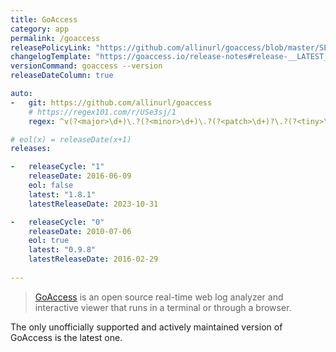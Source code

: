 ```yaml
---
title: GoAccess
category: app
permalink: /goaccess
releasePolicyLink: "https://github.com/allinurl/goaccess/blob/master/SECURITY.md"
changelogTemplate: "https://goaccess.io/release-notes#release-__LATEST__/"
versionCommand: goaccess --version
releaseDateColumn: true

auto:
-   git: https://github.com/allinurl/goaccess
    # https://regex101.com/r/USe3sj/1
    regex: ^v(?<major>\d+)\.?(?<minor>\d+)\.?(?<patch>\d+)?\.?(?<tiny>\d+)?$

# eol(x) = releaseDate(x+1)
releases:

-   releaseCycle: "1"
    releaseDate: 2016-06-09
    eol: false
    latest: "1.8.1"
    latestReleaseDate: 2023-10-31

-   releaseCycle: "0"
    releaseDate: 2010-07-06
    eol: true
    latest: "0.9.8"
    latestReleaseDate: 2016-02-29
    
---
```


> [GoAccess](https://goaccess.io/) is an open source real-time web log analyzer and interactive viewer that runs in a terminal or through a browser.

The only unofficially supported and actively maintained version of GoAccess is the latest one.  

